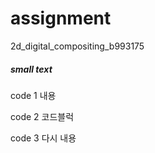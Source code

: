 # assignment
2d_digital_compositing_b993175
##### small text
code 1 내용

  code 2 코드블럭
  
code 3 다시 내용
